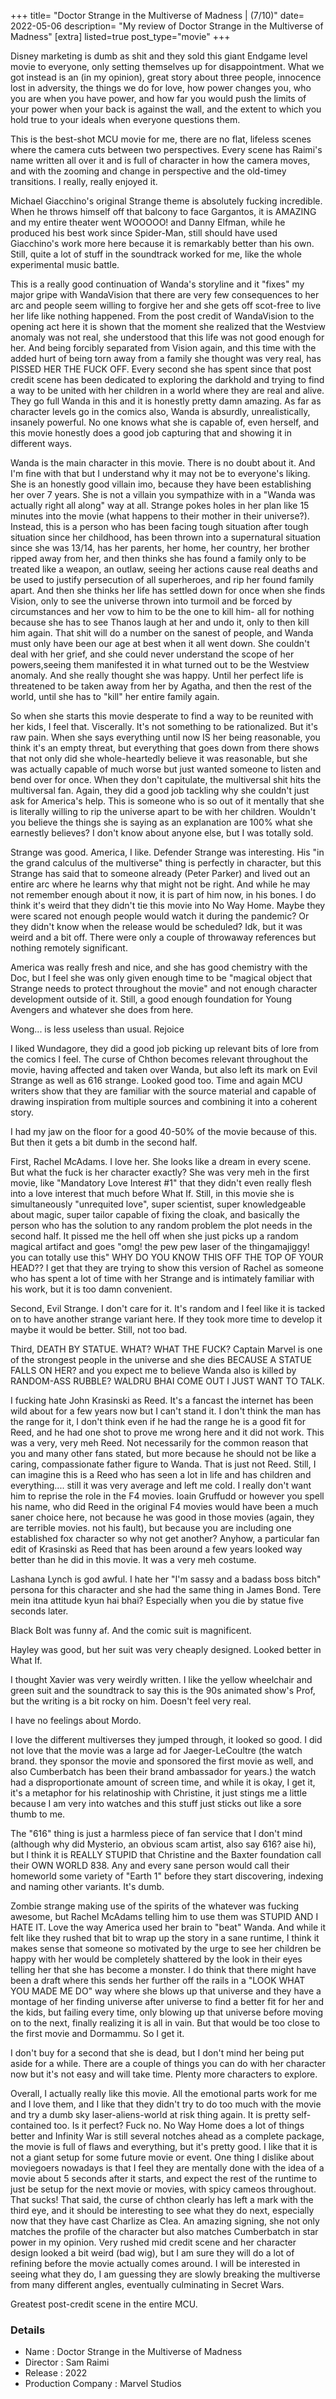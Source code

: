 +++
title= "Doctor Strange in the Multiverse of Madness | (7/10)"
date= 2022-05-06
description= "My review of Doctor Strange in the Multiverse of Madness"
[extra]
listed=true
post_type="movie"
+++

Disney marketing is dumb as shit and they sold this giant Endgame level movie to everyone, only setting themselves up for disappointment. What we got instead is an (in my opinion), great story about three people, innocence lost in adversity, the things we do for love, how power changes you, who you are when you have power, and how far you would push the limits of your power when your back is against the wall, and the extent to which you hold true to your ideals when everyone questions them.

This is the best-shot MCU movie for me, there are no flat, lifeless scenes where the camera cuts between two perspectives. Every scene has Raimi's name written all over it and is full of character in how the camera moves, and with the zooming and change in perspective and the old-timey transitions. I really, really enjoyed it.

Michael Giacchino's original Strange theme is absolutely fucking incredible. When he throws himself off that balcony to face Gargantos, it is AMAZING and my entire theater went WOOOOO! and Danny Elfman, while he produced his best work since Spider-Man, still should have used Giacchino's work more here because it is remarkably better than his own. Still, quite a lot of stuff in the soundtrack worked for me, like the whole experimental music battle.

This is a really good continuation of Wanda's storyline and it "fixes" my major gripe with WandaVision that there are very few consequences to her arc and people seem willing to forgive her and she gets off scot-free to live her life like nothing happened. From the post credit of WandaVision to the opening act here it is shown that the moment she realized that the Westview anomaly was not real, she understood that this life was not good enough for her. And being forcibly separated from Vision again, and this time with the added hurt of being torn away from a family she thought was very real, has PISSED HER THE FUCK OFF. Every second she has spent since that post credit scene has been dedicated to exploring the darkhold and trying to find a way to be united with her children in a world where they are real and alive. They go full Wanda in this and it is honestly pretty damn amazing. As far as character levels go in the comics also, Wanda is absurdly, unrealistically, insanely powerful. No one knows what she is capable of, even herself, and this movie honestly does a good job capturing that and showing it in different ways.

Wanda is the main character in this movie. There is no doubt about it. And I'm fine with that but I understand why it may not be to everyone's liking. She is an honestly good villain imo, because they have been establishing her over 7 years. She is not a villain you sympathize with in a "Wanda was actually right all along" way at all. Strange pokes holes in her plan like 15 minutes into the movie (what happens to their mother in their universe?). Instead, this is a person who has been facing tough situation after tough situation since her childhood, has been thrown into a supernatural situation since she was 13/14, has her parents, her home, her country, her brother ripped away from her, and then thinks she has found a family only to be treated like a weapon, an outlaw, seeing her actions cause real deaths and be used to justify persecution of all superheroes, and rip her found family apart. And then she thinks her life has settled down for once when she finds Vision, only to see the universe thrown into turmoil and be forced by circumstances and her vow to him to be the one to kill him- all for nothing because she has to see Thanos laugh at her and undo it, only to then kill him again. That shit will do a number on the sanest of people, and Wanda must only have been our age at best when it all went down. She couldn't deal with her grief, and she could never understand the scope of her powers,seeing them manifested it in what turned out to be the Westview anomaly. And she really thought she was happy. Until her perfect life is threatened to be taken away from her by Agatha, and then the rest of the world, until she has to "kill" her entire family again.

So when she starts this movie desperate to find a way to be reunited with her kids, I feel that. Viscerally. It's not something to be rationalized. But it's raw pain. When she says everything until now IS her being reasonable, you think it's an empty threat, but everything that goes down from there shows that not only did she whole-heartedly believe it was reasonable, but she was actually capable of much worse but just wanted someone to listen and bend over for once. When they don't capitulate, the multiversal shit hits the multiversal fan. Again, they did a good job tackling why she couldn't just ask for America's help. This is someone who is so out of it mentally that she is literally willing to rip the universe apart to be with her children. Wouldn't you believe the things she is saying as an explanation are 100% what she earnestly believes? I don't know about anyone else, but I was totally sold.

Strange was good. America, I like. Defender Strange was interesting. His "in the grand calculus of the multiverse" thing is perfectly in character, but this Strange has said that to someone already (Peter Parker) and lived out an entire arc where he learns why that might not be right. And while he may not remember enough about it now, it is part of him now, in his bones. I do think it's weird that they didn't tie this movie into No Way Home. Maybe they were scared not enough people would watch it during the pandemic? Or they didn't know when the release would be scheduled? Idk, but it was weird and a bit off. There were only a couple of throwaway references but nothing remotely significant.

America was really fresh and nice, and she has good chemistry with the Doc, but I feel she was only given enough time to be "magical object that Strange needs to protect throughout the movie" and not enough character development outside of it. Still, a good enough foundation for Young Avengers and whatever she does from here.

Wong... is less useless than usual. Rejoice

I liked Wundagore, they did a good job picking up relevant bits of lore from the  comics I feel. The curse of Chthon becomes relevant throughout the movie, having affected and taken over Wanda, but also left its mark on Evil Strange as well as 616 strange. Looked good too. Time and again MCU writers show that they are familiar with the source material and capable of drawing inspiration from multiple sources and combining it into a coherent story.

I had my jaw on the floor for a good 40-50% of the movie because of this. But then it gets a bit dumb in the second half.

First, Rachel McAdams. I love her. She looks like a dream in every scene. But what the fuck is her character exactly? She was very meh in the first movie, like "Mandatory Love Interest #1" that they didn't even really flesh into a love interest that much before What If. Still, in this movie she is simultaneously "unrequited love", super scientist, super knowledgeable about magic, super tailor capable of fixing the cloak, and basically the person who has the solution to any random problem the plot needs in the second half. It pissed me the hell off when she just picks up a random magical artifact and goes "omg! the pew pew laser of the thingamajiggy! you can totally use this" WHY DO YOU KNOW THIS OFF THE TOP OF YOUR HEAD?? I get that they are trying to show this version of Rachel as someone who has spent a lot of time with her Strange and is intimately familiar with his work, but it is too damn convenient.

Second, Evil Strange. I don't care for it. It's random and I feel like it is tacked on to have another strange variant here. If they took more time to develop it maybe it would be better. Still, not too bad.

Third, DEATH BY STATUE. WHAT? WHAT THE FUCK? Captain Marvel is one of the strongest people in the universe and she dies BECAUSE A STATUE FALLS ON HER? and you expect me to believe Wanda also is killed by RANDOM-ASS RUBBLE? WALDRU BHAI COME OUT I JUST WANT TO TALK.

I fucking hate John Krasinski as Reed. It's a fancast the internet has been wild about for a few years now but I can't stand it. I don't think the man has the range for it, I don't think even if he had the range he is a good fit for Reed, and he had one shot to prove me wrong here and it did not work. This was a very, very meh Reed. Not necessarily for the common reason that you and many other fans stated, but more because he should not be like a caring, compassionate father figure to Wanda. That is just not Reed. Still, I can imagine this is a Reed who has seen a lot in life and has children and everything.... still it was very average and left me cold. I really don't want him to reprise the role in the F4 movies. Ioain Gruffudd or however you spell his name, who did Reed in the original F4 movies would have been a much saner choice here, not because he was good in those movies (again, they are terrible movies. not his fault), but because you are including one established fox character so why not get another? Anyhow, a particular fan edit of Krasinski as Reed that has been around a few years looked way better than he did in this movie. It was a very meh costume.

Lashana Lynch is god awful. I hate her "I'm sassy and a badass boss bitch" persona for this character and she had the same thing in James Bond. Tere mein itna attitude kyun hai bhai? Especially when you die by statue five seconds later.

Black Bolt was funny af. And the comic suit is magnificent.

Hayley was good, but her suit was very cheaply designed. Looked better in What If.

I thought Xavier was very weirdly written. I like the yellow wheelchair and green suit and the soundtrack to say this is the 90s animated show's Prof, but the writing is a bit rocky on him. Doesn't feel very real.

I have no feelings about Mordo.

I love the different multiverses they jumped through, it looked so good. I did not love that the movie was a large ad for Jaeger-LeCoultre (the watch brand. they sponsor the movie and sponsored the first movie as well, and also Cumberbatch has been their brand ambassador for years.) the watch had a disproportionate amount of screen time, and while it is okay, I get it, it's a metaphor for his relatinoship with Christine, it just stings me a little because I am very into watches and this stuff just sticks out like a sore thumb to me.

The "616" thing is just a harmless piece of fan service that I don't mind (although why did Mysterio, an obvious scam artist, also say 616? aise hi), but I think it is REALLY STUPID that Christine and the Baxter foundation call their OWN WORLD 838. Any and every sane person would call their homeworld some variety of "Earth 1" before they start discovering, indexing and naming other variants. It's dumb.

Zombie strange making use of the spirits of the whatever was fucking awesome, but Rachel McAdams telling him to use them was STUPID AND I HATE IT. Love the way America used her brain to "beat" Wanda. And while it felt like they rushed that bit to wrap up the story in a sane runtime, I think it makes sense that someone so motivated by the urge to see her children be happy with her would be completely shattered by the look in their eyes telling her that she has become a monster. I do think that there might have been a draft where this sends her further off the rails in a "LOOK WHAT YOU MADE ME DO" way where she blows up that universe and they have a montage of her finding universe after universe to find a better fit for her and the kids, but failing every time, only blowing up that universe before moving on to the next, finally realizing it is all in vain. But that would be too close to the first movie and Dormammu. So I get it. 

I don't buy for a second that she is dead, but I don't mind her being put aside for a while. There are a couple of things you can do with her character now but it's not easy and will take time. Plenty more characters to explore.

Overall, I actually really like this movie. All the emotional parts work for me and I love them, and I like that they didn't try to do too much with the movie and try a dumb sky laser-aliens-world at risk thing again. It is pretty self-contained too. Is it perfect? Fuck no. No Way Home does a lot of things better and Infinity War is still several notches ahead as a complete package, the movie is full of flaws and everything, but it's pretty good. I like that it is not a giant setup for some future movie or event. One thing I dislike about moviegoers nowadays is that I feel they are mentally done with the idea of a movie about 5 seconds after it starts, and expect the rest of the runtime to just be setup for the next movie or movies, with spicy cameos throughout. That sucks! That said, the curse of chthon clearly has left a mark with the third eye, and it should be interesting to see what they do next, especially now that they have cast Charlize as Clea. An amazing signing, she not only matches the profile of the character but also matches Cumberbatch in star power in my opinion. Very rushed mid credit scene and her character design looked a bit weird (bad wig), but I am sure they will do a lot of refining before the movie actually comes around. I will be interested in seeing what they do, I am guessing they are slowly breaking the multiverse from many different angles, eventually culminating in Secret Wars.

Greatest post-credit scene in the entire MCU.

### Details
* Name : Doctor Strange in the Multiverse of Madness
* Director : Sam Raimi
* Release : 2022
* Production Company : Marvel Studios
